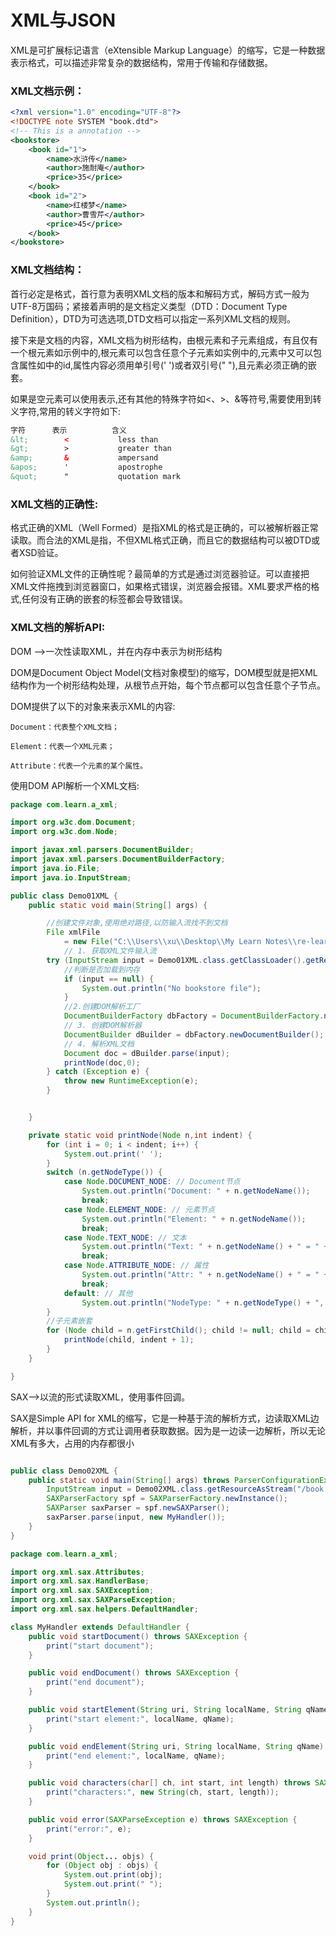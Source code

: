 # XML与JSON

XML是可扩展标记语言（eXtensible Markup Language）的缩写，它是一种数据表示格式，可以描述非常复杂的数据结构，常用于传输和存储数据。

### XML文档示例：

```xml
<?xml version="1.0" encoding="UTF-8"?>
<!DOCTYPE note SYSTEM "book.dtd">
<!-- This is a annotation -->
<bookstore>
	<book id="1">
		<name>水浒传</name>
		<author>施耐庵</author>
		<price>35</price>
	</book>
	<book id="2">
		<name>红楼梦</name>
		<author>曹雪芹</author>
		<price>45</price>
	</book>
</bookstore>
```

### XML文档结构：

首行必定是<? xml ?>格式，首行意为表明XML文档的版本和解码方式，解码方式一般为UTF-8万国码；紧接着<!DOCTYPE note SYSTEM "book.dtd">声明的是文档定义类型（DTD：Document Type Definition），DTD为可选选项,DTD文档可以指定一系列XML文档的规则。

接下来是文档的内容，XML文档为树形结构，由根元素和子元素组成，有且仅有一个根元素如示例中的<bookstore></bookstore>,根元素可以包含任意个子元素如实例中的<book></book>,元素中又可以包含属性如<book id="1">中的id,属性内容必须用单引号(' ')或者双引号(" "),且元素必须正确的嵌套。

如果是空元素可以使用<tag/>表示,还有其他的特殊字符如<、>、&等符号,需要使用到转义字符,常用的转义字符如下:

```xml
字符	  	表示			含义
&lt;		<			less than
&gt;		>			greater than
&amp;		&			ampersand
&apos;		'			apostrophe
&quot;		"			quotation mark
```

### XML文档的正确性:

格式正确的XML（Well Formed）是指XML的格式是正确的，可以被解析器正常读取。而合法的XML是指，不但XML格式正确，而且它的数据结构可以被DTD或者XSD验证。

如何验证XML文件的正确性呢？最简单的方式是通过浏览器验证。可以直接把XML文件拖拽到浏览器窗口，如果格式错误，浏览器会报错。XML要求严格的格式,任何没有正确的嵌套的标签都会导致错误。

### XML文档的解析API:

DOM -->一次性读取XML，并在内存中表示为树形结构

DOM是Document Object Model(文档对象模型)的缩写，DOM模型就是把XML结构作为一个树形结构处理，从根节点开始，每个节点都可以包含任意个子节点。

DOM提供了以下的对象来表示XML的内容:

```
Document：代表整个XML文档；

Element：代表一个XML元素；

Attribute：代表一个元素的某个属性。
```

使用DOM API解析一个XML文档:

```java
package com.learn.a_xml;

import org.w3c.dom.Document;
import org.w3c.dom.Node;

import javax.xml.parsers.DocumentBuilder;
import javax.xml.parsers.DocumentBuilderFactory;
import java.io.File;
import java.io.InputStream;

public class Demo01XML {
    public static void main(String[] args) {

        //创建文件对象,使用绝对路径,以防输入流找不到文档
        File xmlFile 
            = new File("C:\\Users\\xu\\Desktop\\My Learn Notes\\re-learn\\module26\\src\\bookstore.xml");
            // 1. 获取XML文件输入流
        try (InputStream input = Demo01XML.class.getClassLoader().getResourceAsStream(xmlFile.getName());){
            //判断是否加载到内存
            if (input == null) {
                System.out.println("No bookstore file");
            }
            //2.创建DOM解析工厂
            DocumentBuilderFactory dbFactory = DocumentBuilderFactory.newInstance();
            // 3. 创建DOM解析器
            DocumentBuilder dBuilder = dbFactory.newDocumentBuilder();
            // 4. 解析XML文档
            Document doc = dBuilder.parse(input);
            printNode(doc,0);
        } catch (Exception e) {
            throw new RuntimeException(e);
        }


    }

    private static void printNode(Node n,int indent) {
        for (int i = 0; i < indent; i++) {
            System.out.print(' ');
        }
        switch (n.getNodeType()) {
            case Node.DOCUMENT_NODE: // Document节点
                System.out.println("Document: " + n.getNodeName());
                break;
            case Node.ELEMENT_NODE: // 元素节点
                System.out.println("Element: " + n.getNodeName());
                break;
            case Node.TEXT_NODE: // 文本
                System.out.println("Text: " + n.getNodeName() + " = " + n.getNodeValue());
                break;
            case Node.ATTRIBUTE_NODE: // 属性
                System.out.println("Attr: " + n.getNodeName() + " = " + n.getNodeValue());
                break;
            default: // 其他
                System.out.println("NodeType: " + n.getNodeType() + ", NodeName: " + n.getNodeName());
        }
        //子元素嵌套
        for (Node child = n.getFirstChild(); child != null; child = child.getNextSibling()) {
            printNode(child, indent + 1);
        }
    }

}
```

SAX-->以流的形式读取XML，使用事件回调。

SAX是Simple API for XML的缩写，它是一种基于流的解析方式，边读取XML边解析，并以事件回调的方式让调用者获取数据。因为是一边读一边解析，所以无论XML有多大，占用的内存都很小

```java

public class Demo02XML {
    public static void main(String[] args) throws ParserConfigurationException, SAXException, IOException {
        InputStream input = Demo02XML.class.getResourceAsStream("/book.xml");
        SAXParserFactory spf = SAXParserFactory.newInstance();
        SAXParser saxParser = spf.newSAXParser();
        saxParser.parse(input, new MyHandler());
    }
}

```

```java
package com.learn.a_xml;

import org.xml.sax.Attributes;
import org.xml.sax.HandlerBase;
import org.xml.sax.SAXException;
import org.xml.sax.SAXParseException;
import org.xml.sax.helpers.DefaultHandler;

class MyHandler extends DefaultHandler {
    public void startDocument() throws SAXException {
        print("start document");
    }

    public void endDocument() throws SAXException {
        print("end document");
    }

    public void startElement(String uri, String localName, String qName, Attributes attributes) throws SAXException {
        print("start element:", localName, qName);
    }

    public void endElement(String uri, String localName, String qName) throws SAXException {
        print("end element:", localName, qName);
    }

    public void characters(char[] ch, int start, int length) throws SAXException {
        print("characters:", new String(ch, start, length));
    }

    public void error(SAXParseException e) throws SAXException {
        print("error:", e);
    }

    void print(Object... objs) {
        for (Object obj : objs) {
            System.out.print(obj);
            System.out.print(" ");
        }
        System.out.println();
    }
}

```

